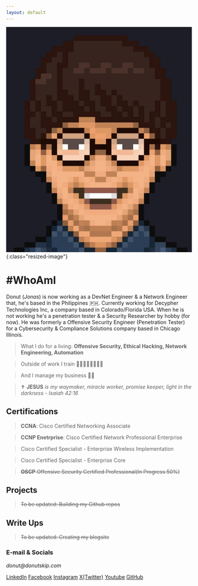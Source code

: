 ```yaml
---
layout: default
---
```


![Donut](assets/images/me2.png){:class="resized-image"}
# #WhoAmI 

Donut (_Jonas_) is now working as a DevNet Engineer & a Network Engineer that, he's based in the Philippines 🇵🇭. Currently working for Decypher Technologies Inc, a company based in Colorado/Florida USA. When he is not working he's a penetration tester & a Security Researcher by hobby (for now). He was formerly a Offensive Security Engineer (Penetration Tester) for a Cybersecurity & Compliance Solutions company based in Chicago Illinois. 

> What I do for a living: **Offensive Security, Ethical Hacking, Network Engineering, Automation**

> Outside of work I train 🏊🏽‍♂️🚴🏽🏃🏽🥊

> And I manage my business 🛒🌐

> ✝️ **JESUS** _is my waymaker, miracle worker, promise keeper, light in the darkness - Isaiah 42:16_ 

## Certifications

> **CCNA**: Cisco Certified Networking Associate

> **CCNP Enetrprise**: Cisco Certified Network Professional Enterprise

> Cisco Certified Specialist - Enterprise Wireless Implementation

> Cisco Certified Specialist - Enterprise Core

> ~~**OSCP** Offensive Security Certified Professional(In Progress 50%)~~

## Projects

> ~~To be updated: Building my Github repos~~

## Write Ups

> ~~To be updated: Creating my blogsite~~

### E-mail & Socials 
_donut@donutskip.com_

[LinkedIn](https://www.linkedin.com/in/donutskip/)
[Facebook](https://www.facebook.com/donutxkip/)
[Instagram](https://www.instagram.com/donutskip/)
[X(Twitter)](https://x.com/donutxkip)
[Youtube](https://www.youtube.com/@donutskip)
[GitHub](https://github.com/donutskip)
